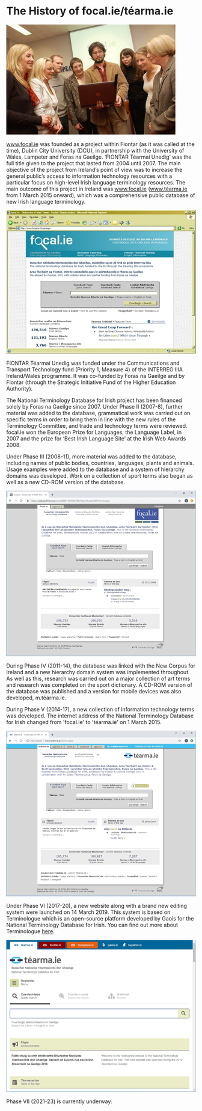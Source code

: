 # The History of focal.ie/téarma.ie

![Seoladh focal.ie](seoladh.jpg)

www.focal.ie was founded as a project within Fiontar (as it was called at the time), Dublin City University (DCU), in partnership with the University of Wales, Lampeter and Foras na Gaeilge. ‘FIONTAR Téarmaí Unedig’ was the full title given to the project that lasted from 2004 until 2007. The main objective of the project from Ireland’s point of view was to increase the general public’s access to information technology resources with a particular focus on high-level Irish language terminology resources. The main outcome of this project in Ireland was www.focal.ie (www.téarma.ie from 1 March 2015 onward), which was a comprehensive public database of new Irish language terminology.

![focal.ie V1](focalV1.jpg)

FIONTAR Téarmaí Unedig was funded under the Communications and Transport Technology fund (Priority 1, Measure 4) of the INTERREG IIIA Ireland/Wales programme. It was co-funded by Foras na Gaeilge and by Fiontar (through the Strategic Initiative Fund of the Higher Education Authority). 

The National Terminology Database for Irish project has been financed solely by Foras na Gaeilge since 2007. Under Phase II (2007-8), further material was added to the database, grammatical work was carried out on specific terms in order to bring them in line with the new rules of the Terminology Committee, and trade and technology terms were reviewed. focal.ie won the European Prize for Languages, the Language Label, in 2007 and the prize for ‘Best Irish Language Site’ at the Irish Web Awards 2008.

Under Phase III (2008-11), more material was added to the database, including names of public bodies, countries, languages, plants and animals. Usage examples were added to the database and a system of hierarchy domains was developed. Work on a collection of sport terms also began as well as a new CD-ROM version of the database.

![focal.ie V2](focalV2.jpg)

During Phase IV (2011-14), the database was linked with the New Corpus for Ireland and a new hierarchy domain system was implemented throughout. As well as this, research was carried out on a major collection of art terms and research was completed on the sport dictionary. A CD-ROM version of the database was published and a version for mobile devices was also developed, m.téarma.ie.

During Phase V (2014-17), a new collection of information technology terms was developed. The internet address of the National Terminology Database for Irish changed from 'focal.ie' to 'téarma.ie' on 1 March 2015.

![téarma.ie V3](tearmaV3.jpg)

Under Phase VI (2017-20), a new website along with a brand new editing system were launched on 14 March 2019. This system is based on Terminologue which is an open-source platform developed by Gaois for the National Terminology Database for Irish. You can find out more about Terminologue [here](http://www.terminologue.org/).

![téarma.ie V4](tearmaV4.jpg)

Phase VII (2021-23) is currently underway. 
